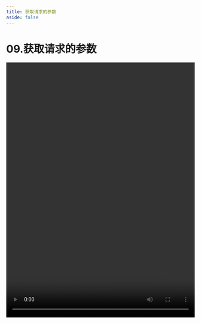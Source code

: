 ```yaml
---
title: 获取请求的参数
aside: false
---
```


# 09.获取请求的参数

<video autoplay src="http://qn.chinavanes.com/nodejs/module-5/09.获取请求的参数.mp4" controls controlsList="nodownload" width="100%" height="680"/>

